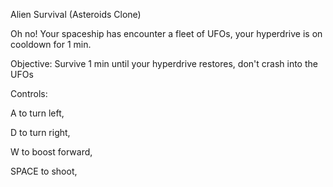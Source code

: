 Alien Survival (Asteroids Clone)

Oh no! Your spaceship has encounter a fleet of UFOs, your hyperdrive is on cooldown for 1 min. 

Objective: Survive 1 min until your hyperdrive restores, don't crash into the UFOs 

Controls: 

A to turn left, 

D to turn right, 

W to boost forward, 

SPACE to shoot, 

